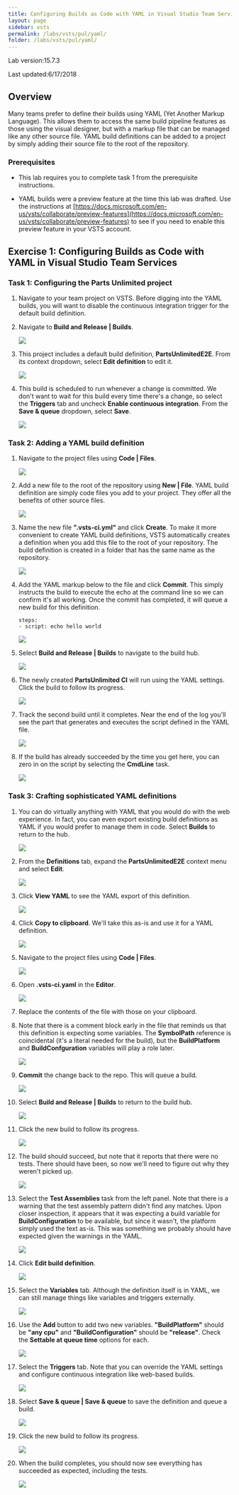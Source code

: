 ```yaml
---
title: Configuring Builds as Code with YAML in Visual Studio Team Services
layout: page
sidebar: vsts
permalink: /labs/vsts/pul/yaml/
folder: /labs/vsts/pul/yaml/
---
```


Lab version:15.7.3

Last updated:6/17/2018

<a name="Overview"></a>
## Overview ##

Many teams prefer to define their builds using YAML (Yet Another Markup Language). This allows them to access the same build pipeline features as those using the visual designer, but with a markup file that can be managed like any other source file. YAML build definitions can be added to a project by simply adding their source file to the root of the repository.

<a name="Prerequisites"></a>
### Prerequisites ###

- This lab requires you to complete task 1 from the prerequisite instructions.

- YAML builds were a preview feature at the time this lab was drafted. Use the instructions at [https://docs.microsoft.com/en-us/vsts/collaborate/preview-features](https://docs.microsoft.com/en-us/vsts/collaborate/preview-features) to see if you need to enable this preview feature in your VSTS account.

<a name="Exercise1"></a>
## Exercise 1: Configuring Builds as Code with YAML in Visual Studio Team Services ##

<a name="Ex1Task1"></a>
### Task 1: Configuring the Parts Unlimited project ###

1. Navigate to your team project on VSTS. Before digging into the YAML builds, you will want to disable the continuous integration trigger for the default build definition.

1. Navigate to **Build and Release | Builds**.

    ![](images/000.png)

1. This project includes a default build definition, **PartsUnlimitedE2E**. From its context dropdown, select **Edit definition** to edit it.

    ![](images/001.png)

1. This build is scheduled to run whenever a change is committed. We don't want to wait for this build every time there's a change, so select the **Triggers** tab and uncheck **Enable continuous integration**. From the **Save & queue** dropdown, select **Save**.

    ![](images/002.png)

<a name="Ex1Task2"></a>
### Task 2: Adding a YAML build definition ###

1. Navigate to the project files using **Code | Files**.

    ![](images/003.png)

1. Add a new file to the root of the repository using **New | File**. YAML build definition are simply code files you add to your project. They offer all the benefits of other source files.

    ![](images/004.png)

1. Name the new file **".vsts-ci.yml"** and click **Create**. To make it more convenient to create YAML build definitions, VSTS automatically creates a definition when you add this file to the root of your repository. The build definition is created in a folder that has the same name as the repository.

    ![](images/005.png)

1. Add the YAML markup below to the file and click **Commit**. This simply instructs the build to execute the echo at the command line so we can confirm it's all working. Once the commit has completed, it will queue a new build for this definition.

    ```
    steps:
    - script: echo hello world
    ```
    ![](images/006.png)

1. Select **Build and Release | Builds** to navigate to the build hub.

    ![](images/007.png)

1. The newly created **PartsUnlimited CI** will run using the YAML settings. Click the build to follow its progress.

    ![](images/008.png)

1. Track the second build until it completes. Near the end of the log you'll see the part that generates and executes the script defined in the YAML file.

    ![](images/009.png)

1. If the build has already succeeded by the time you get here, you can zero in on the script by selecting the **CmdLine** task.

    ![](images/010.png)

<a name="Ex1Task3"></a>
### Task 3: Crafting sophisticated YAML definitions ###

1. You can do virtually anything with YAML that you would do with the web experience. In fact, you can even export existing build definitions as YAML if you would prefer to manage them in code. Select **Builds** to return to the hub.

    ![](images/011.png)

1. From the **Definitions** tab, expand the **PartsUnlimitedE2E** context menu and select **Edit**.

    ![](images/012.png)

1. Click **View YAML** to see the YAML export of this definition.

    ![](images/013.png)

1. Click **Copy to clipboard**. We'll take this as-is and use it for a YAML definition.

    ![](images/014.png)

1. Navigate to the project files using **Code | Files**.

    ![](images/015.png)

1. Open **.vsts-ci.yaml** in the **Editor**.

    ![](images/016.png)

1. Replace the contents of the file with those on your clipboard.

1. Note that there is a comment block early in the file that reminds us that this definition is expecting some variables. The **SymbolPath** reference is coincidental (it's a literal needed for the build), but the **BuildPlatform** and **BuildConfguration** variables will play a role later.

    ![](images/017.png)

1. **Commit** the change back to the repo. This will queue a build.

    ![](images/018.png)

1. Select **Build and Release | Builds** to return to the build hub.

    ![](images/019.png)

1. Click the new build to follow its progress.

    ![](images/020.png)

1. The build should succeed, but note that it reports that there were no tests. There should have been, so now we'll need to figure out why they weren't picked up.

    ![](images/021.png)

1. Select the **Test Assemblies** task from the left panel. Note that there is a warning that the test assembly pattern didn't find any matches. Upon closer inspection, it appears that it was expecting a build variable for **BuildConfiguration** to be available, but since it wasn't, the platform simply used the text as-is. This was something we probably should have expected given the warnings in the YAML.

    ![](images/022.png)

1. Click **Edit build definition**.

    ![](images/023.png)

1. Select the **Variables** tab. Although the definition itself is in YAML, we can still manage things like variables and triggers externally.

    ![](images/024.png)

1. Use the **Add** button to add two new variables. **"BuildPlatform"** should be **"any cpu"** and **"BuildConfiguration"** should be **"release"**. Check the **Settable at queue time** options for each.

    ![](images/025.png)

1. Select the **Triggers** tab. Note that you can override the YAML settings and configure continuous integration like web-based builds.

    ![](images/026.png)

1. Select **Save & queue | Save & queue** to save the definition and queue a build.

    ![](images/027.png)

1. Click the new build to follow its progress.

    ![](images/028.png)

1. When the build completes, you should now see everything has succeeded as expected, including the tests.

    ![](images/029.png)

